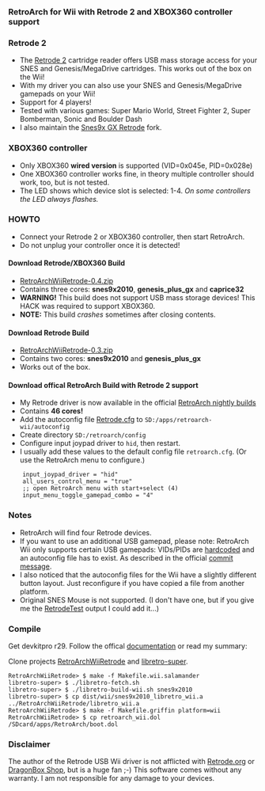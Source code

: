 ### RetroArch for Wii with Retrode 2 and XBOX360 controller support

### Retrode 2 ###
* The [Retrode 2](http://www.retrode.org) cartridge reader offers USB mass storage access for your SNES and Genesis/MegaDrive cartridges. This works out of the box on the Wii!
* With my driver you can also use your SNES and Genesis/MegaDrive gamepads on your Wii!
* Support for 4 players!
* Tested with various games: Super Mario World, Street Fighter 2, Super Bomberman, Sonic and Boulder Dash
* I also maintain the [Snes9x GX Retrode](https://github.com/revvv/snes9xgx-retrode) fork.

### XBOX360 controller ### 
* Only XBOX360 **wired version** is supported (VID=0x045e, PID=0x028e)
* One XBOX360 controller works fine, in theory multiple controller should work, too, but is not tested.
* The LED shows which device slot is selected: 1-4. _On some controllers the LED always flashes._

### HOWTO ###
* Connect your Retrode 2 or XBOX360 controller, then start RetroArch.
* Do not unplug your controller once it is detected!

#### Download Retrode/XBOX360 Build
* [RetroArchWiiRetrode-0.4.zip](https://github.com/revvv/RetroArchWiiRetrode/releases/download/0.4/RetroArchWiiRetrode-0.4.zip)
* Contains three cores: **snes9x2010**, **genesis_plus_gx** and **caprice32**
* **WARNING!** This build does not support USB mass storage devices! This HACK was required to support XBOX360.
* **NOTE:** This build _crashes_ sometimes after closing contents.

#### Download Retrode Build
* [RetroArchWiiRetrode-0.3.zip](https://github.com/revvv/RetroArchWiiRetrode/releases/download/0.3/RetroArchWiiRetrode-0.3.zip)
* Contains two cores: **snes9x2010** and **genesis_plus_gx**
* Works out of the box.

#### Download offical RetroArch Build with Retrode 2 support
* My Retrode driver is now available in the official [RetroArch nightly builds](http://buildbot.libretro.com/nightly/nintendo/wii/)
* Contains **46 cores!**
* Add the autoconfig file [Retrode.cfg](https://github.com/revvv/RetroArchWiiRetrode/releases/download/0.3/Retrode.cfg) to `SD:/apps/retroarch-wii/autoconfig`
* Create directory `SD:/retroarch/config`
* Configure input joypad driver to `hid`, then restart.
* I usually add these values to the default config file `retroarch.cfg`. (Or use the RetroArch menu to configure.)

```
    input_joypad_driver = "hid"
    all_users_control_menu = "true"
    ;; open RetroArch menu with start+select (4) 
    input_menu_toggle_gamepad_combo = "4"
```

### Notes
* RetroArch will find four Retrode devices.
* If you want to use an additional USB gamepad, please note: RetroArch Wii only supports certain USB gamepads: VIDs/PIDs are [hardcoded](https://github.com/libretro/RetroArch/blob/master/input/connect/joypad_connection.h) and an autoconfig file has to exist. As described in the official [commit message](https://github.com/libretro/RetroArch/commit/bca4ccb155cdb088a38a3b00e23f9c1714412515).
* I also noticed that the autoconfig files for the Wii have a slightly different button layout. Just reconfigure if you have copied a file from another platform.
* Original SNES Mouse is not supported. (I don't have one, but if you give me the [RetrodeTest](https://github.com/revvv/snes9xgx-retrode/releases/download/0.1/RetrodeTest-0.1.zip) output I could add it...)

### Compile

Get devkitpro r29. Follow the offical [documentation](http://docs.libretro.com/development/retroarch/compilation/wii/) or read my summary:

Clone projects [RetroArchWiiRetrode](https://github.com/revvv/RetroArchWiiRetrode) and [libretro-super](https://github.com/libretro/libretro-super).

    RetroArchWiiRetrode> $ make -f Makefile.wii.salamander
    libretro-super> $ ./libretro-fetch.sh
    libretro-super> $ ./libretro-build-wii.sh snes9x2010
    libretro-super> $ cp dist/wii/snes9x2010_libretro_wii.a ../RetroArchWiiRetrode/libretro_wii.a
    RetroArchWiiRetrode> $ make -f Makefile.griffin platform=wii
    RetroArchWiiRetrode> $ cp retroarch_wii.dol /SDcard/apps/RetroArch/boot.dol

### Disclaimer
The author of the Retrode USB Wii driver is not afflicted with [Retrode.org](http://www.retrode.org) or [DragonBox Shop](https://www.dragonbox.de/en/accessories/cartridge-dumper/retrode-2-cartridge-dumper), but is a huge fan ;-)
This software comes without any warranty. I am not responsible for any damage to your devices.
